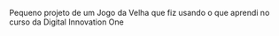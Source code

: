 Pequeno projeto de um Jogo da Velha que fiz usando o que aprendi no curso da Digital Innovation One
